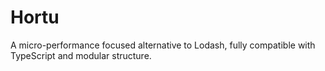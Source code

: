 # Hortu

A micro-performance focused alternative to Lodash, fully compatible with TypeScript and modular structure.
